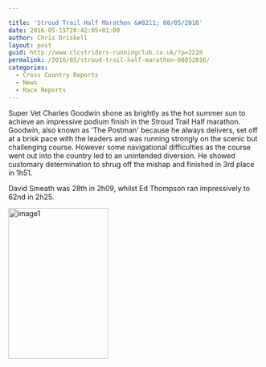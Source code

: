 ```yaml
---

title: 'Stroud Trail Half Marathon &#8211; 08/05/2016'
date: 2016-05-15T20:42:05+01:00
author: Chris Driskell
layout: post
guid: http://www.clcstriders-runningclub.co.uk/?p=2228
permalink: /2016/05/stroud-trail-half-marathon-08052016/
categories:
  - Cross Country Reports
  - News
  - Race Reports
---
```

Super Vet Charles Goodwin shone as brightly as the hot summer sun to achieve an impressive podium finish in the Stroud Trail Half marathon. Goodwin, also known as &#8216;The Postman' because he always delivers, set off at a brisk pace with the leaders and was running strongly on the scenic but challenging course. However some navigational difficulties as the course went out into the country led to an unintended diversion. He showed customary determination to shrug off the mishap and finished in 3rd place in 1h51.

David Smeath was 28th in 2h09, whilst Ed Thompson ran impressively to 62nd in 2h25.

[<img class="alignnone size-medium wp-image-2229" src="http://www.clcstriders-runningclub.co.uk/wplive/wp-content/uploads/2016/05/image1-199x300.jpg" alt="image1" width="199" height="300" srcset="http://www.clcstriders-runningclub.co.uk/wplive/wp-content/uploads/2016/05/image1-199x300.jpg 199w, http://www.clcstriders-runningclub.co.uk/wplive/wp-content/uploads/2016/05/image1-678x1024.jpg 678w, http://www.clcstriders-runningclub.co.uk/wplive/wp-content/uploads/2016/05/image1.jpg 816w" sizes="(max-width: 199px) 100vw, 199px" />](http://www.clcstriders-runningclub.co.uk/wplive/wp-content/uploads/2016/05/image1.jpg)

&nbsp;